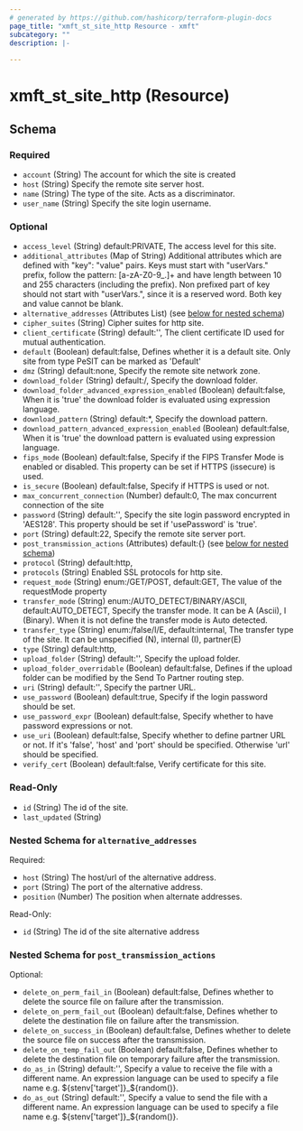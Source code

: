 ```yaml
---
# generated by https://github.com/hashicorp/terraform-plugin-docs
page_title: "xmft_st_site_http Resource - xmft"
subcategory: ""
description: |-
  
---
```


# xmft_st_site_http (Resource)





<!-- schema generated by tfplugindocs -->
## Schema

### Required

- `account` (String) The account for which the site is created
- `host` (String) Specify the remote site server host.
- `name` (String) The type of the site. Acts as a discriminator.
- `user_name` (String) Specify the site login username.

### Optional

- `access_level` (String) default:PRIVATE, The access level for this site.
- `additional_attributes` (Map of String) Additional attributes which are defined with "key": "value" pairs. Keys must start with "userVars." prefix, follow the pattern: [a-zA-Z0-9_.]+
and have length between 10 and 255 characters (including the prefix). Non prefixed part of key should not start with "userVars.", since it is
a reserved word. Both key and value cannot be blank.
- `alternative_addresses` (Attributes List) (see [below for nested schema](#nestedatt--alternative_addresses))
- `cipher_suites` (String) Cipher suites for http site.
- `client_certificate` (String) default:'', The client certificate ID used for mutual authentication.
- `default` (Boolean) default:false, Defines whether it is a default site. Only site from type PeSIT can be marked as 'Default'
- `dmz` (String) default:none, Specify the remote site network zone.
- `download_folder` (String) default:/, Specify the download folder.
- `download_folder_advanced_expression_enabled` (Boolean) default:false, When it is 'true' the download folder is evaluated using expression language.
- `download_pattern` (String) default:*, Specify the download pattern.
- `download_pattern_advanced_expression_enabled` (Boolean) default:false, When it is 'true' the download pattern is evaluated using expression language.
- `fips_mode` (Boolean) default:false, Specify if the FIPS Transfer Mode is enabled or disabled. This property can be set if HTTPS (issecure) is used.
- `is_secure` (Boolean) default:false, Specify if HTTPS is used or not.
- `max_concurrent_connection` (Number) default:0, The max concurrent connection of the site
- `password` (String) default:'', Specify the site login password encrypted in 'AES128'. This property should be set if 'usePassword' is 'true'.
- `port` (String) default:22, Specify the remote site server port.
- `post_transmission_actions` (Attributes) default:{} (see [below for nested schema](#nestedatt--post_transmission_actions))
- `protocol` (String) default:http, <nil>
- `protocols` (String) Enabled SSL protocols for http site.
- `request_mode` (String) enum:/GET/POST, default:GET, The value of the requestMode property
- `transfer_mode` (String) enum:/AUTO_DETECT/BINARY/ASCII, default:AUTO_DETECT, Specify the transfer mode. It can be A (Ascii), I (Binary). When it is not define the transfer mode is Auto detected.
- `transfer_type` (String) enum:/false/I/E, default:internal, The transfer type of the site. It can be unspecified (N), internal (I), partner(E)
- `type` (String) default:http, <nil>
- `upload_folder` (String) default:'', Specify the upload folder.
- `upload_folder_overridable` (Boolean) default:false, Defines if the upload folder can be modified by the Send To Partner routing step.
- `uri` (String) default:'', Specify the partner URL.
- `use_password` (Boolean) default:true, Specify if the login password should be set.
- `use_password_expr` (Boolean) default:false, Specify whether to have password expressions or not.
- `use_uri` (Boolean) default:false, Specify whether to define partner URL or not. If it's 'false', 'host' and 'port' should be specified. Otherwise 'url' should be specified.
- `verify_cert` (Boolean) default:false, Verify certificate for this site.

### Read-Only

- `id` (String) The id of the site.
- `last_updated` (String)

<a id="nestedatt--alternative_addresses"></a>
### Nested Schema for `alternative_addresses`

Required:

- `host` (String) The host/url of the alternative address.
- `port` (String) The port of the alternative address.
- `position` (Number) The position when alternate addresses.

Read-Only:

- `id` (String) The id of the site alternative address


<a id="nestedatt--post_transmission_actions"></a>
### Nested Schema for `post_transmission_actions`

Optional:

- `delete_on_perm_fail_in` (Boolean) default:false, Defines whether to delete the source file on failure after the transmission.
- `delete_on_perm_fail_out` (Boolean) default:false, Defines whether to delete the destination file on failure after the transmission.
- `delete_on_success_in` (Boolean) default:false, Defines whether to delete the source file on success after the transmission.
- `delete_on_temp_fail_out` (Boolean) default:false, Defines whether to delete the destination file on temporary failure after the transmission.
- `do_as_in` (String) default:'', Specify a value to receive the file with a different name. An expression language can be used to specify a file name e.g. ${stenv['target']}_${random()}.
- `do_as_out` (String) default:'', Specify a value to send the file with a different name. An expression language can be used to specify a file name e.g. ${stenv['target']}_${random()}.
